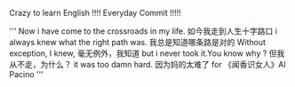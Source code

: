 Crazy to learn English !!!!  Everyday Commit !!!!! 


'''
Now i have come to the crossroads in my life. 
如今我走到人生十字路口 
i always knew what the right path was. 
我总是知道哪条路是对的 
Without exception, I knew, 
毫无例外，我知道 
but i never took it.You know why ? 
但我从不走，为什么？ 
it was too damn hard. 
因为妈的太难了
for 《闻香识女人》Al Pacino
'''
